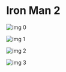 # Iron Man 2

![img 0](https://i.imgur.com/ML0deYR.jpg)

![img 1](https://i.imgur.com/JbylwkM.png)

![img 2](https://i.imgur.com/5XyuwZ0.jpg)

![img 3](https://i.imgur.com/AkCZTWy.jpg)

